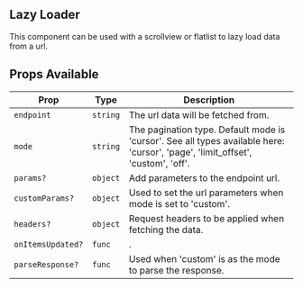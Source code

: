 ## Lazy Loader

This component can be used with a scrollview or flatlist to lazy load data from a url.

## Props Available

| Prop              | Type     | Description                                                                                                                     |
| ----------------- | -------- | ------------------------------------------------------------------------------------------------------------------------------- |
| `endpoint`        | `string` | The url data will be fetched from.                                                                                              |
| `mode`            | `string` | The pagination type. Default mode is 'cursor'. See all types available here: 'cursor', 'page', 'limit_offset', 'custom', 'off'. |
| `params?`         | `object` | Add parameters to the endpoint url.                                                                                             |
| `customParams?`   | `object` | Used to set the url parameters when mode is set to 'custom'.                                                                    |
| `headers?`        | `object` | Request headers to be applied when fetching the data.                                                                           |
| `onItemsUpdated?` | `func`   | .                                                                                                                               |
| `parseResponse?`  | `func`   | Used when 'custom' is as the mode to parse the response.                                                                        |

